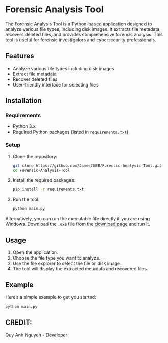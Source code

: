 # Forensic Analysis Tool

The Forensic Analysis Tool is a Python-based application designed to analyze various file types, including disk images. It extracts file metadata, recovers deleted files, and provides comprehensive forensic analysis. This tool is useful for forensic investigators and cybersecurity professionals.

## Features

- Analyze various file types including disk images
- Extract file metadata
- Recover deleted files
- User-friendly interface for selecting files

## Installation

### Requirements

- Python 3.x
- Required Python packages (listed in `requirements.txt`)

### Setup

1. Clone the repository:
    ```sh
    git clone https://github.com/James7688/Forensic-Analysis-Tool.git
    cd Forensic-Analysis-Tool
    ```

2. Install the required packages:
    ```sh
    pip install -r requirements.txt
    ```

3. Run the tool:
    ```sh
    python main.py
    ```

Alternatively, you can run the executable file directly if you are using Windows. Download the `.exe` file from the [download page](https://github.com/James7688/Forensic-Analysis-Tool/blob/main/Forensic%20Analysis%20Tool.exe) and run it.

## Usage

1. Open the application.
2. Choose the file type you want to analyze.
3. Use the file explorer to select the file or disk image.
4. The tool will display the extracted metadata and recovered files.

## Example

Here’s a simple example to get you started:

```sh
python main.py
```
## CREDIT:
Quy Anh Nguyen - Developer
